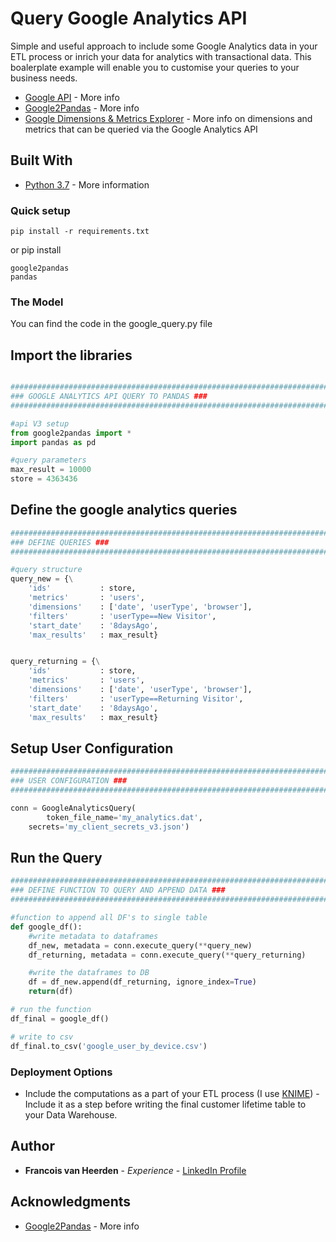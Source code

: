 
# Query Google Analytics API

Simple and useful approach to include some Google Analytics data in your ETL process or inrich your data for analytics with transactional data. This boalerplate example will enable you to customise your queries to your business needs.  

* [Google API]() - More info
* [Google2Pandas](https://github.com/panalysis/Google2Pandas) - More info
* [Google Dimensions & Metrics Explorer](https://ga-dev-tools.appspot.com/dimensions-metrics-explorer/) - More info on dimensions and metrics that can be queried via the Google Analytics API

## Built With

* [Python 3.7](https://www.python.org/downloads/release/python-370/) - More information 

### Quick setup

```
pip install -r requirements.txt
```

or pip install 
```
google2pandas
pandas
```
### The Model

You can find the code in the google_query.py file

## Import the libraries

```Python

##########################################################################################################################################
### GOOGLE ANALYTICS API QUERY TO PANDAS ###
##########################################################################################################################################

#api V3 setup
from google2pandas import *
import pandas as pd

#query parameters
max_result = 10000
store = 4363436
```

## Define the google analytics queries

```Python
##########################################################################################################################################
### DEFINE QUERIES ###
##########################################################################################################################################

#query structure
query_new = {\
    'ids'           : store,
    'metrics'       : 'users',
    'dimensions'    : ['date', 'userType', 'browser'],
    'filters'       : 'userType==New Visitor',
    'start_date'    : '8daysAgo',
    'max_results'   : max_result}


query_returning = {\
    'ids'           : store,
    'metrics'       : 'users',
    'dimensions'    : ['date', 'userType', 'browser'],
    'filters'       : 'userType==Returning Visitor',
    'start_date'    : '8daysAgo',
    'max_results'   : max_result}
```

## Setup User Configuration

```Python
##########################################################################################################################################
### USER CONFIGURATION ###
##########################################################################################################################################

conn = GoogleAnalyticsQuery(
        token_file_name='my_analytics.dat',
	secrets='my_client_secrets_v3.json')
```

## Run the Query

```Python
##########################################################################################################################################
### DEFINE FUNCTION TO QUERY AND APPEND DATA ###
##########################################################################################################################################

#function to append all DF's to single table
def google_df():
    #write metadata to dataframes
    df_new, metadata = conn.execute_query(**query_new)
    df_returning, metadata = conn.execute_query(**query_returning)

    #write the dataframes to DB
    df = df_new.append(df_returning, ignore_index=True)
    return(df)

# run the function
df_final = google_df()

# write to csv
df_final.to_csv('google_user_by_device.csv')
```

### Deployment Options
* Include the computations as a part of your ETL process (I use [KNIME](https://www.knime.com/)) - Include it as a step before writing the final customer lifetime table to your Data Warehouse.

## Author

* **Francois van Heerden** - *Experience* - [LinkedIn Profile](https://www.linkedin.com/in/francois-van-heerden-9589825a/)

## Acknowledgments

* [Google2Pandas](https://github.com/panalysis/Google2Pandas) - More info

